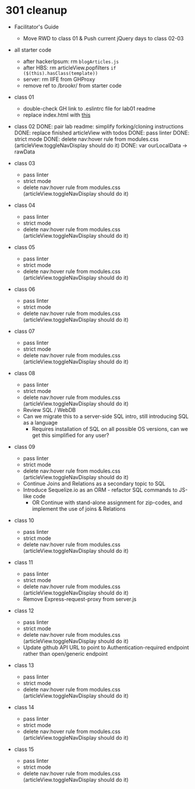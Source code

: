 # 301 cleanup

- Facilitator's Guide
  - Move RWD to class 01 & Push current jQuery days to class 02-03


- all starter code
  - after hackerIpsum: rm `blogArticles.js`
  - after HBS: rm articleView.popfilters `if ($(this).hasClass(template))`
  - server: rm IIFE from GHProxy
  - remove ref to /brookr/ from starter code

- class 01
  - double-check GH link to .eslintrc file for lab01 readme
  - replace index.html with [this](https://github.com/codefellows-seattle-301d7/01-mobile-first/blob/master/starter-code/index.html)

- class 02
  DONE: pair lab readme: simplify forking/cloning instructions
  DONE: replace finished articleView with todos
  DONE: pass linter
  DONE: strict mode
  DONE: delete nav:hover rule from modules.css (articleView.toggleNavDisplay should do it)
  DONE: var ourLocalData -> rawData

- class 03
  - pass linter
  - strict mode
  - delete nav:hover rule from modules.css (articleView.toggleNavDisplay should do it)

- class 04
  - pass linter
  - strict mode
  - delete nav:hover rule from modules.css (articleView.toggleNavDisplay should do it)

- class 05
  - pass linter
  - strict mode
  - delete nav:hover rule from modules.css (articleView.toggleNavDisplay should do it)

- class 06
  - pass linter
  - strict mode
  - delete nav:hover rule from modules.css (articleView.toggleNavDisplay should do it)

- class 07
  - pass linter
  - strict mode
  - delete nav:hover rule from modules.css (articleView.toggleNavDisplay should do it)

- class 08
  - pass linter
  - strict mode
  - delete nav:hover rule from modules.css (articleView.toggleNavDisplay should do it)
  - Review SQL / WebDB
  - Can we migrate this to a server-side SQL intro, still introducing SQL as a language
    - Requires installation of SQL on all possible OS versions, can we get this simplified for any user?

- class 09
  - pass linter
  - strict mode
  - delete nav:hover rule from modules.css (articleView.toggleNavDisplay should do it)
  - Continue Joins and Relations as a secondary topic to SQL
  - Introduce Sequelize.io as an ORM - refactor SQL commands to JS-like code
    - OR Continue with stand-alone assignment for zip-codes, and implement the use of joins & Relations

- class 10
  - pass linter
  - strict mode
  - delete nav:hover rule from modules.css (articleView.toggleNavDisplay should do it)

- class 11
  - pass linter
  - strict mode
  - delete nav:hover rule from modules.css (articleView.toggleNavDisplay should do it)
  - Remove Express-request-proxy from server.js

- class 12
  - pass linter
  - strict mode
  - delete nav:hover rule from modules.css (articleView.toggleNavDisplay should do it)
  - Update github API URL to point to Authentication-required endpoint rather than open/generic endpoint

- class 13
  - pass linter
  - strict mode
  - delete nav:hover rule from modules.css (articleView.toggleNavDisplay should do it)

- class 14
  - pass linter
  - strict mode
  - delete nav:hover rule from modules.css (articleView.toggleNavDisplay should do it)

- class 15
  - pass linter
  - strict mode
  - delete nav:hover rule from modules.css (articleView.toggleNavDisplay should do it)
